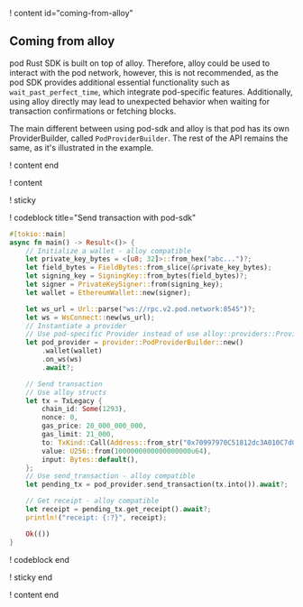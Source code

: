 ! content id="coming-from-alloy"

## Coming from alloy

pod Rust SDK is built on top of alloy. Therefore, alloy could be used to interact with the pod
network, however, this is not recommended, as the pod SDK provides additional essential
functionality such as `wait_past_perfect_time`, which integrate pod-specific features. Additionally,
using alloy directly may lead to unexpected behavior when waiting for transaction confirmations or
fetching blocks.

The main different between using pod-sdk and alloy is that pod has its own ProviderBuilder, called
`PodProviderBuilder`. The rest of the API remains the same, as it's illustrated in the example.

! content end

! content

! sticky

! codeblock title="Send transaction with pod-sdk"

```rust
#[tokio::main]
async fn main() -> Result<()> {
    // Initialize a wallet - alloy compatible
    let private_key_bytes = <[u8; 32]>::from_hex("abc...")?;
    let field_bytes = FieldBytes::from_slice(&private_key_bytes);
    let signing_key = SigningKey::from_bytes(field_bytes)?;
    let signer = PrivateKeySigner::from(signing_key);
    let wallet = EthereumWallet::new(signer);

    let ws_url = Url::parse("ws://rpc.v2.pod.network:8545")?;
    let ws = WsConnect::new(ws_url);
    // Instantiate a provider
    // Use pod-specific Provider instead of use alloy::providers::ProviderBuilder
    let pod_provider = provider::PodProviderBuilder::new()
        .wallet(wallet)
        .on_ws(ws)
        .await?;

    // Send transaction
    // Use alloy structs
    let tx = TxLegacy {
        chain_id: Some(1293),
        nonce: 0,
        gas_price: 20_000_000_000,
        gas_limit: 21_000,
        to: TxKind::Call(Address::from_str("0x70997970C51812dc3A010C7d01b50e0d17dc79C8").unwrap()),
        value: U256::from(1000000000000000000u64),
        input: Bytes::default(),
    };
    // Use send_transaction - alloy compatible
    let pending_tx = pod_provider.send_transaction(tx.into()).await?;

    // Get receipt - alloy compatible
    let receipt = pending_tx.get_receipt().await?;
    println!("receipt: {:?}", receipt);

    Ok(())
}
```

! codeblock end

! sticky end

! content end
